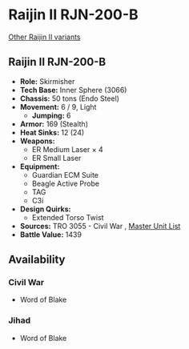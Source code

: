 # Raijin II RJN-200-B 

[Other Raijin II variants](../raijin_ii.md) 

## Raijin II RJN-200-B 

- **Role:** Skirmisher 
- **Tech Base:** Inner Sphere (3066) 
- **Chassis:** 50 tons (Endo Steel) 
- **Movement:** 6 / 9, Light 
  - **Jumping:** 6 
- **Armor:** 169 (Stealth) 
- **Heat Sinks:** 12 (24) 
- **Weapons:** 
  - ER Medium Laser × 4 
  - ER Small Laser 
- **Equipment:** 
  - Guardian ECM Suite 
  - Beagle Active Probe 
  - TAG 
  - C3i 
- **Design Quirks:** 
  - Extended Torso Twist 
- **Sources:** TRO 3055 - Civil War , [Master Unit List](http://masterunitlist.info/Unit/Details/2629/raijin-ii-rjn-200-b) 
- **Battle Value:** 1439 

## Availability 

### Civil War 

- Word of Blake 

### Jihad 

- Word of Blake 

